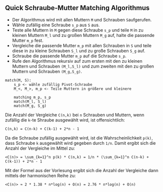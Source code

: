 ## Quick Schraube-Mutter Matching Algorithmus

* Der Algorithmus wird mit allen Muttern `M` und Schrauben `S`aufgerufen.
* Wähle zufällig eine Schraube `s_p` aus `S` aus.
* Teste alle Muttern in `M` gegen diese Schraube `s_p` und teile `M` in zu kleinen Muttern `M_l` und zu großen Muttern `M_g` auf, halte die passende Mutter `m_p` fest.
* Vergleiche die passende Mutter `m_p` mit allen Schrauben in `S` und teile diese in zu kleine Schrauben `S_l` und zu große Schrauben `S_g` auf.
* Schraube die passende Mutter `m_p` auf die Schraube `s_p`.
* Rufe den Algorithmus rekursiv auf zum ersten mit den zu kleinen Muttern und Schrauben `(M_l,S_l)` und zum zweiten mit den zu großen Muttern und Schrauben `(M_g,S_g)`.

```
match(M, S):
    s_p <- wähle zufällig Pivot-Schraube
    M_<, M_>, m_p <- Teile Muttern in größere und kleinere

    matching m_p, s_p
    match(M_l, S_l)
    match(M_g, S_g)
```

Die Anzahl der Vergleiche `C(n,k)`  bei `n` Schrauben und Muttern, wenn zufällig die `k`-te Shraube ausgewählt wird, ist offensichtlich:

`C(n,k) = C(n-k) + C(k-1) + 2*n - 1 `

Da die Schraube zufällig ausgewählt wird, ist die Wahrscheinlichkeit `p(k)`, dass Schraube `k` ausgewählt wird gegeben durch `1/n`. Damit ergibt sich die Anzahl der Vergleiche im Mittel zu:

`<C(n)> = \sum_{k=1}^n p(k) * C(n,k) = 1/n * (\sum_{k=1}^n C(n-k) + C(k-1)) + 2*n - 1 `

Mit der Formel aus der Vorlesung ergibt sich die Anzahl der Vergleiche dann
mittels der harmonischen Reihe zu:

`<C(n)> ≈ 2 * 1.38 * n*log(n) + O(n) = 2.76 * n*log(n) + O(n)`
